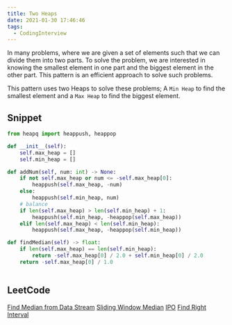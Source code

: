 ```yaml
---
title: Two Heaps
date: 2021-01-30 17:46:46
tags:
  - CodingInterview
---
```

In many problems, where we are given a set of elements such that we can divide them into two parts. To solve the problem, we are interested in knowing the smallest element in one part and the biggest element in the other part. This pattern is an efficient approach to solve such problems.

This pattern uses two Heaps to solve these problems; A `Min Heap` to find the smallest element and a `Max Heap` to find the biggest element.

## Snippet
```python
from heapq import heappush, heappop

def __init__(self):
    self.max_heap = []
    self.min_heap = []

def addNum(self, num: int) -> None:
    if not self.max_heap or num <= -self.max_heap[0]:
        heappush(self.max_heap, -num)
    else:
        heappush(self.min_heap, num)
    # balance
    if len(self.max_heap) > len(self.min_heap) + 1:
        heappush(self.min_heap, -heappop(self.max_heap))
    elif len(self.max_heap) < len(self.min_heap):
        heappush(self.max_heap, -heappop(self.min_heap))

def findMedian(self) -> float:
    if len(self.max_heap) == len(self.min_heap):
        return -self.max_heap[0] / 2.0 + self.min_heap[0] / 2.0
    return -self.max_heap[0] / 1.0
    
```

## LeetCode
[Find Median from Data Stream](https://leetcode.com/problems/find-median-from-data-stream/)
[Sliding Window Median](https://leetcode.com/problems/sliding-window-median/)
[IPO](https://leetcode.com/problems/ipo/)
[Find Right Interval](https://leetcode.com/problems/find-right-interval/)
